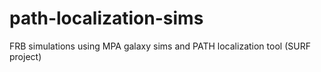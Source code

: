 # path-localization-sims
FRB simulations using MPA galaxy sims and PATH localization tool (SURF project)
